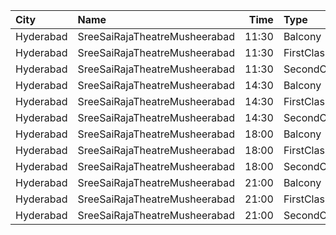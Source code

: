 | City      | Name                          |  Time | Type        | Price | Capacity | Booked |
| :-------- | :---------------------------- | ----: | :---------- | ----: | -------: | -----: |
| Hyderabad | SreeSaiRajaTheatreMusheerabad | 11:30 | Balcony     |  100₹ |      377 |    227 |
| Hyderabad | SreeSaiRajaTheatreMusheerabad | 11:30 | FirstClass  |   80₹ |      338 |    188 |
| Hyderabad | SreeSaiRajaTheatreMusheerabad | 11:30 | SecondClass |   40₹ |      209 |    209 |
| Hyderabad | SreeSaiRajaTheatreMusheerabad | 14:30 | Balcony     |  100₹ |      377 |    227 |
| Hyderabad | SreeSaiRajaTheatreMusheerabad | 14:30 | FirstClass  |   80₹ |      338 |    188 |
| Hyderabad | SreeSaiRajaTheatreMusheerabad | 14:30 | SecondClass |   40₹ |      209 |    209 |
| Hyderabad | SreeSaiRajaTheatreMusheerabad | 18:00 | Balcony     |  100₹ |      377 |    227 |
| Hyderabad | SreeSaiRajaTheatreMusheerabad | 18:00 | FirstClass  |   80₹ |      338 |    188 |
| Hyderabad | SreeSaiRajaTheatreMusheerabad | 18:00 | SecondClass |   40₹ |      209 |    209 |
| Hyderabad | SreeSaiRajaTheatreMusheerabad | 21:00 | Balcony     |  100₹ |      377 |    227 |
| Hyderabad | SreeSaiRajaTheatreMusheerabad | 21:00 | FirstClass  |   80₹ |      338 |    189 |
| Hyderabad | SreeSaiRajaTheatreMusheerabad | 21:00 | SecondClass |   40₹ |      209 |    209 |